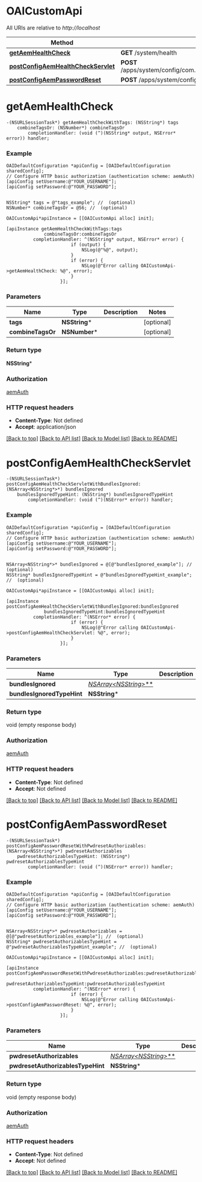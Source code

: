 # OAICustomApi

All URIs are relative to *http://localhost*

Method | HTTP request | Description
------------- | ------------- | -------------
[**getAemHealthCheck**](OAICustomApi.md#getaemhealthcheck) | **GET** /system/health | 
[**postConfigAemHealthCheckServlet**](OAICustomApi.md#postconfigaemhealthcheckservlet) | **POST** /apps/system/config/com.shinesolutions.healthcheck.hc.impl.ActiveBundleHealthCheck | 
[**postConfigAemPasswordReset**](OAICustomApi.md#postconfigaempasswordreset) | **POST** /apps/system/config/com.shinesolutions.aem.passwordreset.Activator | 


# **getAemHealthCheck**
```objc
-(NSURLSessionTask*) getAemHealthCheckWithTags: (NSString*) tags
    combineTagsOr: (NSNumber*) combineTagsOr
        completionHandler: (void (^)(NSString* output, NSError* error)) handler;
```



### Example 
```objc
OAIDefaultConfiguration *apiConfig = [OAIDefaultConfiguration sharedConfig];
// Configure HTTP basic authorization (authentication scheme: aemAuth)
[apiConfig setUsername:@"YOUR_USERNAME"];
[apiConfig setPassword:@"YOUR_PASSWORD"];


NSString* tags = @"tags_example"; //  (optional)
NSNumber* combineTagsOr = @56; //  (optional)

OAICustomApi*apiInstance = [[OAICustomApi alloc] init];

[apiInstance getAemHealthCheckWithTags:tags
              combineTagsOr:combineTagsOr
          completionHandler: ^(NSString* output, NSError* error) {
                        if (output) {
                            NSLog(@"%@", output);
                        }
                        if (error) {
                            NSLog(@"Error calling OAICustomApi->getAemHealthCheck: %@", error);
                        }
                    }];
```

### Parameters

Name | Type | Description  | Notes
------------- | ------------- | ------------- | -------------
 **tags** | **NSString***|  | [optional] 
 **combineTagsOr** | **NSNumber***|  | [optional] 

### Return type

**NSString***

### Authorization

[aemAuth](../README.md#aemAuth)

### HTTP request headers

 - **Content-Type**: Not defined
 - **Accept**: application/json

[[Back to top]](#) [[Back to API list]](../README.md#documentation-for-api-endpoints) [[Back to Model list]](../README.md#documentation-for-models) [[Back to README]](../README.md)

# **postConfigAemHealthCheckServlet**
```objc
-(NSURLSessionTask*) postConfigAemHealthCheckServletWithBundlesIgnored: (NSArray<NSString*>*) bundlesIgnored
    bundlesIgnoredTypeHint: (NSString*) bundlesIgnoredTypeHint
        completionHandler: (void (^)(NSError* error)) handler;
```



### Example 
```objc
OAIDefaultConfiguration *apiConfig = [OAIDefaultConfiguration sharedConfig];
// Configure HTTP basic authorization (authentication scheme: aemAuth)
[apiConfig setUsername:@"YOUR_USERNAME"];
[apiConfig setPassword:@"YOUR_PASSWORD"];


NSArray<NSString*>* bundlesIgnored = @[@"bundlesIgnored_example"]; //  (optional)
NSString* bundlesIgnoredTypeHint = @"bundlesIgnoredTypeHint_example"; //  (optional)

OAICustomApi*apiInstance = [[OAICustomApi alloc] init];

[apiInstance postConfigAemHealthCheckServletWithBundlesIgnored:bundlesIgnored
              bundlesIgnoredTypeHint:bundlesIgnoredTypeHint
          completionHandler: ^(NSError* error) {
                        if (error) {
                            NSLog(@"Error calling OAICustomApi->postConfigAemHealthCheckServlet: %@", error);
                        }
                    }];
```

### Parameters

Name | Type | Description  | Notes
------------- | ------------- | ------------- | -------------
 **bundlesIgnored** | [**NSArray&lt;NSString*&gt;***](NSString*.md)|  | [optional] 
 **bundlesIgnoredTypeHint** | **NSString***|  | [optional] 

### Return type

void (empty response body)

### Authorization

[aemAuth](../README.md#aemAuth)

### HTTP request headers

 - **Content-Type**: Not defined
 - **Accept**: Not defined

[[Back to top]](#) [[Back to API list]](../README.md#documentation-for-api-endpoints) [[Back to Model list]](../README.md#documentation-for-models) [[Back to README]](../README.md)

# **postConfigAemPasswordReset**
```objc
-(NSURLSessionTask*) postConfigAemPasswordResetWithPwdresetAuthorizables: (NSArray<NSString*>*) pwdresetAuthorizables
    pwdresetAuthorizablesTypeHint: (NSString*) pwdresetAuthorizablesTypeHint
        completionHandler: (void (^)(NSError* error)) handler;
```



### Example 
```objc
OAIDefaultConfiguration *apiConfig = [OAIDefaultConfiguration sharedConfig];
// Configure HTTP basic authorization (authentication scheme: aemAuth)
[apiConfig setUsername:@"YOUR_USERNAME"];
[apiConfig setPassword:@"YOUR_PASSWORD"];


NSArray<NSString*>* pwdresetAuthorizables = @[@"pwdresetAuthorizables_example"]; //  (optional)
NSString* pwdresetAuthorizablesTypeHint = @"pwdresetAuthorizablesTypeHint_example"; //  (optional)

OAICustomApi*apiInstance = [[OAICustomApi alloc] init];

[apiInstance postConfigAemPasswordResetWithPwdresetAuthorizables:pwdresetAuthorizables
              pwdresetAuthorizablesTypeHint:pwdresetAuthorizablesTypeHint
          completionHandler: ^(NSError* error) {
                        if (error) {
                            NSLog(@"Error calling OAICustomApi->postConfigAemPasswordReset: %@", error);
                        }
                    }];
```

### Parameters

Name | Type | Description  | Notes
------------- | ------------- | ------------- | -------------
 **pwdresetAuthorizables** | [**NSArray&lt;NSString*&gt;***](NSString*.md)|  | [optional] 
 **pwdresetAuthorizablesTypeHint** | **NSString***|  | [optional] 

### Return type

void (empty response body)

### Authorization

[aemAuth](../README.md#aemAuth)

### HTTP request headers

 - **Content-Type**: Not defined
 - **Accept**: Not defined

[[Back to top]](#) [[Back to API list]](../README.md#documentation-for-api-endpoints) [[Back to Model list]](../README.md#documentation-for-models) [[Back to README]](../README.md)

